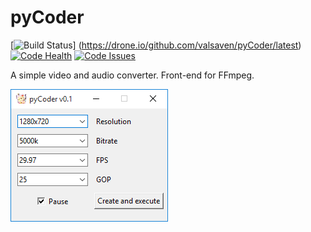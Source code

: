 # pyCoder
[![Build Status](https://drone.io/github.com/valsaven/pyCoder/status.png)]
(https://drone.io/github.com/valsaven/pyCoder/latest)
[![Code Health](https://landscape.io/github/valsaven/pyCoder/master/landscape.svg?style=flat)](https://landscape.io/github/valsaven/pyCoder/master)
[![Code Issues](https://www.quantifiedcode.com/api/v1/project/c8d1fb4b8ae6410ebe50185a84109e76/badge.svg)](https://www.quantifiedcode.com/app/project/c8d1fb4b8ae6410ebe50185a84109e76)

A simple video and audio converter. Front-end for FFmpeg.

![Alt text](image.png)
